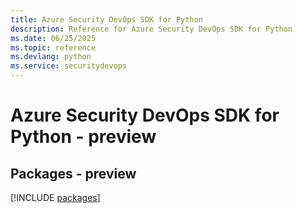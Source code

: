 ```yaml
---
title: Azure Security DevOps SDK for Python
description: Reference for Azure Security DevOps SDK for Python
ms.date: 06/25/2025
ms.topic: reference
ms.devlang: python
ms.service: securitydevops
---
```

# Azure Security DevOps SDK for Python - preview
## Packages - preview
[!INCLUDE [packages](security-devops-index.md)]